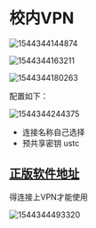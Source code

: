 # 校内VPN

![1544344144874](C:\Users\chanshaw\AppData\Roaming\Typora\typora-user-images\1544344144874.png)

![1544344163211](C:\Users\chanshaw\AppData\Roaming\Typora\typora-user-images\1544344163211.png)

![1544344180263](C:\Users\chanshaw\AppData\Roaming\Typora\typora-user-images\1544344180263.png)

配置如下：

![1544344244375](C:\Users\chanshaw\AppData\Roaming\Typora\typora-user-images\1544344244375.png)

- 连接名称自己选择
- 预共享密钥 ustc

## [正版软件地址](http://zbh.ustc.edu.cn/zbh.php)

得连接上VPN才能使用

![1544344493320](C:\Users\chanshaw\AppData\Roaming\Typora\typora-user-images\1544344493320.png)

